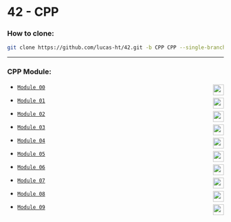 # 42 - CPP

### How to clone:
``` bash
git clone https://github.com/lucas-ht/42.git -b CPP CPP --single-branch
```

---
### CPP Module:

* [`Module 00`](../../tree/CPP/Module-00) <picture><img height="25" align="right" src="https://img.shields.io/badge/100%25-success"/></picture>

* [`Module 01`](../../tree/CPP/Module-01) <picture><img height="25" align="right" src="https://img.shields.io/badge/100%25-success"/></picture>

* [`Module 02`](../../tree/CPP/Module-02) <picture><img height="25" align="right" src="https://img.shields.io/badge/80%25-success"/></picture>

* [`Module 03`](../../tree/CPP/Module-03) <picture><img height="25" align="right" src="https://img.shields.io/badge/100%25-success"/></picture>

* [`Module 04`](../../tree/CPP/Module-04) <picture><img height="25" align="right" src="https://img.shields.io/badge/100%25-success"/></picture>

* [`Module 05`](../../tree/CPP/Module-05) <picture><img height="25" align="right" src="https://img.shields.io/badge/100%25-success"/></picture>

* [`Module 06`](../../tree/CPP/Module-06) <picture><img height="25" align="right" src="https://img.shields.io/badge/100%25-success"/></picture>

* [`Module 07`](../../tree/CPP/Module-07) <picture><img height="25" align="right" src="https://img.shields.io/badge/100%25-success"/></picture>

* [`Module 08`](../../tree/CPP/Module-08) <picture><img height="25" align="right" src="https://img.shields.io/badge/100%25-success"/></picture>

* [`Module 09`](../../tree/CPP/Module-09) <picture><img height="25" align="right" src="https://img.shields.io/badge/100%25-success"/></picture>
